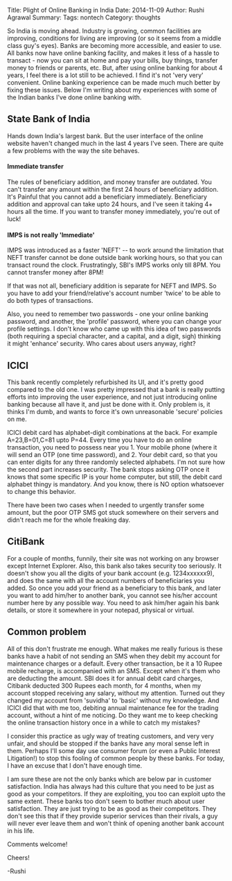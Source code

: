 Title: Plight of Online Banking in India
Date: 2014-11-09
Author: Rushi Agrawal
Summary: 
Tags: nontech
Category: thoughts


So India is moving ahead. Industry is growing, common facilities are improving,
conditions for living are improving (or so it seems from a middle class guy's
eyes). Banks are becoming more accessible, and easier to use. All banks now
have online banking facility, and makes it less of a hassle to transact - now
you can sit at home and pay your bills, buy things, transfer money to friends
or parents, etc. But, after using online banking for about 4 years, I feel
there is a lot still to be achieved. I find it's not 'very very' convenient.
Online banking experience can be made much much better by fixing these issues.
Below I'm writing about my experiences with some of the Indian banks I've done
online banking with.

## State Bank of India
Hands down India's largest bank. But the user interface of the online website
haven't changed much in the last 4 years I've seen. There are quite a few
problems with the way the site behaves. 

#### Immediate transfer
The rules of beneficiary addition, and
money transfer are outdated. You can't transfer any amount within the first 24
hours of beneficiary addition. It's Painful that you cannot add a
beneficiary immediately. Beneficiary addition and approval can take upto 24
hours, and I've seen it taking 4+ hours all the time. If you want to transfer
money immediately, you're out of luck!

#### IMPS is not really 'Immediate'
IMPS was introduced as a faster 'NEFT' -- to work around the limitation that
NEFT transfer cannot be done outside bank working hours, so that you can
transact round the clock. Frustratingly, SBI's IMPS works only till 8PM. You
cannot transfer money after 8PM!

If that was not all, beneficiary addition is separate for NEFT and IMPS. So you
have to add your friend/relative's account number 'twice' to be able to do both
types of transactions.

Also, you need to remember two passwords - one your online banking password,
and another, the 'profile' password, where you can change your profile
settings. I don't know who came up with this idea of two passwords (both
requiring a special character, and a capital, and a digit, sigh) thinking it
might 'enhance' security. Who cares about users anyway, right?

## ICICI
This bank recently completely refurbished its UI, and it's pretty good compared
to the old one. I was pretty impressed that a bank is really putting efforts
into improving the user experience, and not just introducing online banking
because all have it, and just be done with it. Only problem is, it thinks I'm
dumb, and wants to force it's own unreasonable 'secure' policies on me.

ICICI debit card has alphabet-digit combinations at the back. For example
A=23,B=01,C=81 upto P=44. Every time you have to do an online transaction, you
need to possess near you 1. Your mobile phone (where it will send an OTP (one
time password), and 2. Your debit card, so that you can enter digits for any
three randomly selected alphabets. I'm not sure how the second part increases
security. The bank stops asking OTP once it knows that some specific IP is your
home computer, but still, the debit card alphabet thingy is mandatory. And you
know, there is NO option whatsoever to change this behavior.

There have been two cases when I needed to urgently transfer some amount, but the
poor OTP SMS got stuck somewhere on their servers and didn't reach me for the
whole freaking day.

## CitiBank
For a couple of months, funnily, their site was not working on any browser except
Internet Explorer. Also, this bank also takes security too seriously. It
doesn't show you all the digits of your bank account (e.g. 1234xxxxxx9), and
does the same with all the account numbers of beneficiaries you added. So once
you add your friend as a beneficiary to this bank, and later you want to add
him/her to another bank, you cannot see his/her account number here by any
possible way. You need to ask him/her again his bank details, or store it
somewhere in your notepad, physical or virtual.


## Common problem
All of this don't frustrate me enough. What makes me really furious is
these banks have a habit of not sending an SMS when they debit my account for
maintenance charges or a default. Every other transaction, be it a 10 Rupee
mobile recharge, is accompanied with an SMS. Except when it's them who are
deducting the amount. SBI does it for annual debit card charges, Citibank
deducted 300 Rupees each month, for 4 months, when my account stopped 
receiving any salary, without my attention. Turned out they changed my account
from 'suvidha' to 'basic' without my knowledge. And ICICI did that with me too,
debiting annual maintenance fee for the trading account, without a hint of me
noticing. Do they want me to keep checking the online transaction history once
in a while to catch my mistakes?

I consider this practice as ugly way of treating customers, and very very unfair, and should be stopped if the banks
have any moral sense left in them. Perhaps I'll some day use consumer forum (or
even a Public Interest Litigation!) to stop this fooling of common people by
these banks. For today, I have an excuse that I don't have enough time.

I am sure these are not the only banks which are below par in customer
satisfaction. India has always had this culture that you need to be just as
good as your competitors. If they are exploiting, you too can exploit upto the
same extent. These banks too don't seem to bother much about user satisfaction.
They are just trying to be as good as their competitors. They don't see this
that if they provide superior services than their rivals, a guy will never ever
leave them and won't think of opening another bank account in his life.

Comments welcome!

Cheers!

-Rushi
